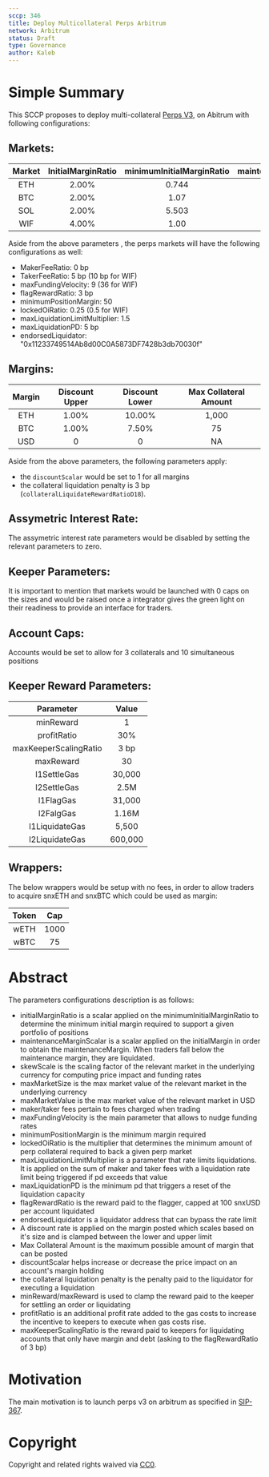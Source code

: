 ```yaml
---
sccp: 346
title: Deploy Multicollateral Perps Arbitrum
network: Arbitrum
status: Draft
type: Governance
author: Kaleb
---
```


# Simple Summary

This SCCP proposes to deploy multi-collateral [Perps V3](https://sips.synthetix.io/sips/sip-383/), on Abitrum with following configurations:

## Markets:

| **Market** | **InitialMarginRatio** | **minimumInitialMarginRatio** | **maintenanceMarginScalar** | **skewScale** | **maxMarketSize** | **maxMarketValue** |
|:----------:|:----------------------:|:-----------------------------:|:---------------------------:|:-------------:|:-----------------:|:------------------:|
|     ETH    |          2.00%         |             0.744             |            0.333            |    350,000    |       15,000      |     40,000,000     |
|     BTC    |          2.00%         |              1.07             |            0.333            |     35,000    |       1,200       |     50,000,000     |
|     SOL    |          2.00%         |             5.503             |            0.333            |   1,406,250   |      270,000      |     40,000,000     |
|     WIF    |          4.00%         |              1.00             |             0.5             |   15,000,000  |     2,500,000     |      3,000,000     |

Aside from the above parameters , the perps markets will have the following configurations as well:
- MakerFeeRatio: 0 bp
- TakerFeeRatio: 5 bp (10 bp for WIF)
- maxFundingVelocity: 9 (36 for WIF)
- flagRewardRatio: 3 bp
- minimumPositionMargin: 50
- lockedOiRatio: 0.25 (0.5 for WIF)
- maxLiquidationLimitMultiplier: 1.5
- maxLiquidationPD: 5 bp
- endorsedLiquidator: "0x11233749514Ab8d00C0A5873DF7428b3db70030f"


## Margins:

| **Margin** | **Discount Upper** | **Discount Lower** | **Max Collateral Amount** |
|:----------:|:------------------:|:------------------:|:-------------------------:|
|     ETH    |        1.00%       |       10.00%       |           1,000           |
|     BTC    |        1.00%       |        7.50%       |             75            |
|     USD    |          0         |          0         |             NA            |

Aside from the above parameters, the following parameters apply:
-  the `discountScalar` would be set to 1 for all margins 
-  the collateral liquidation penalty is 3 bp (`collateralLiquidateRewardRatioD18`).

## Assymetric Interest Rate:
The assymetric  interest rate parameters would be disabled by setting the relevant parameters to zero.

## Keeper Parameters:

It is important to mention that markets would be launched with 0 caps on the sizes and would be raised once a integrator gives the green light on their readiness to provide an interface for traders.


## Account Caps:
Accounts would be set to allow for 3 collaterals and 10 simultaneous positions

## Keeper Reward Parameters:

|     **Parameter**     | **Value** |
|:---------------------:|:---------:|
|       minReward       |     1     |
|      profitRatio      |    30%    |
| maxKeeperScalingRatio |    3 bp   |
|       maxReward       |     30    |
|      l1SettleGas      |   30,000  |
|      l2SettleGas      |    2.5M   |
|       l1FlagGas       |   31,000  |
|       l2FalgGas       |   1.16M   |
|     l1LiquidateGas    |   5,500   |
|     l2LiquidateGas    |  600,000  |

## Wrappers:

The below wrappers would be setup with no fees, in order to allow traders to acquire snxETH and snxBTC which could be used as margin:

| **Token** | **Cap** |
|:---------:|:-------:|
|    wETH   |   1000  |
|    wBTC   |    75   |


# Abstract

The parameters configurations description is as follows:
- initialMarginRatio is a scalar applied on the minimumInitialMarginRatio to determine the minimum initial margin required to support a given portfolio of positions
- maintenanceMarginScalar is a scalar applied on the initialMargin in order to obtain the maintenanceMargin. When traders fall below the maintenance margin, they are liquidated.
- skewScale is the scaling factor of the relevant market in the underlying currency for computing price impact and funding rates
- maxMarketSize is the max market value of the relevant market in the underlying currency
- maxMarketValue is the max market value of the relevant market in USD
- maker/taker fees pertain to fees charged when trading
- maxFundingVelocity is the main parameter that allows to nudge funding rates
- minimumPositionMargin is the minimum margin required
- lockedOiRatio is the multiplier that determines the minimum amount of perp collateral required to back a given perp market
- maxLiquidationLimitMultiplier is a parameter that rate limits liquidations. It is applied on the sum of maker and taker fees with a liquidation rate limit being triggered if pd exceeds that value
- maxLiquidationPD is the minimum pd that triggers a reset of the liquidation capacity
- flagRewardRatio is the reward paid to the flagger, capped at 100 snxUSD per account liquidated
- endorsedLiquidator is a liquidator address that can bypass the rate limit
- A discount rate is applied on the margin posted which scales based on it's size and is clamped between the lower and upper limit
- Max Collateral Amount is the maximum possible amount of margin that can be posted
- discountScalar helps increase or decrease the price impact on an account's margin holding 
- the collateral liquidation penalty is the penalty paid to the liquidator for executing a liquidation
- minReward/maxReward is used to clamp the reward paid to the keeper for settling an order or liquidating
- profitRatio is an additional profit rate added to the gas costs to increase the incentive to keepers to execute when gas costs rise.
- maxKeeperScalingRatio is the reward paid to keepers for liquidating accounts that only have margin and debt (asking to the flagRewardRatio of 3 bp)


# Motivation

The main motivation is to launch perps v3 on arbitrum as specified in [SIP-367](https://sips.synthetix.io/sips/sip-367/).

# Copyright
Copyright and related rights waived via [CC0](https://creativecommons.org/publicdomain/zero/1.0/).
